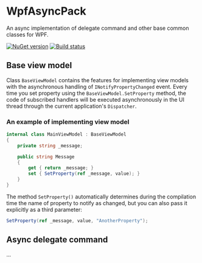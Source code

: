 # WpfAsyncPack
An async implementation of delegate command and other base common classes for WPF.

[![NuGet version](https://badge.fury.io/nu/WpfAsyncPack.svg)](https://badge.fury.io/nu/WpfAsyncPack)
[![Build status](https://ci.appveyor.com/api/projects/status/03gk0y53ccsa4aqq?svg=true)](https://ci.appveyor.com/project/kirmir/wpfasyncpack)

## Base view model

Class ```BaseViewModel``` contains the features for implementing view models with the asynchronous handling of ```INotifyPropertyChanged``` event. Every time you set property using the ```BaseViewModel.SetProperty``` method, the code of subscribed handlers will be executed asynchronously in the UI thread through the current application's ```Dispatcher```.

### An example of implementing view model

```csharp
internal class MainViewModel : BaseViewModel
{
    private string _message;

    public string Message
    {
        get { return _message; }
        set { SetProperty(ref _message, value); }
    }
}
```

The method ```SetProperty()``` automatically determines during the compilation time the name of property to notify as changed, but you can also pass it explicitly as a third parameter:

```csharp
SetProperty(ref _message, value, "AnotherProperty");
```

## Async delegate command

...
